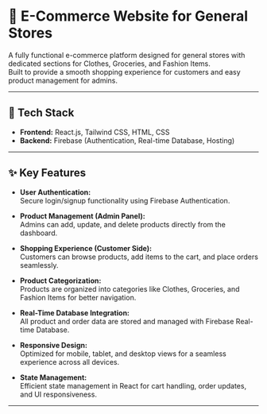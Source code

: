 # 🛒 E-Commerce Website for General Stores

A fully functional e-commerce platform designed for general stores with dedicated sections for Clothes, Groceries, and Fashion Items.  
Built to provide a smooth shopping experience for customers and easy product management for admins.

---

## 📌 Tech Stack

- **Frontend:** React.js, Tailwind CSS, HTML, CSS
- **Backend:** Firebase (Authentication, Real-time Database, Hosting)

---

## ✨ Key Features

- **User Authentication:**  
  Secure login/signup functionality using Firebase Authentication.

- **Product Management (Admin Panel):**  
  Admins can add, update, and delete products directly from the dashboard.

- **Shopping Experience (Customer Side):**  
  Customers can browse products, add items to the cart, and place orders seamlessly.

- **Product Categorization:**  
  Products are organized into categories like Clothes, Groceries, and Fashion Items for better navigation.

- **Real-Time Database Integration:**  
  All product and order data are stored and managed with Firebase Real-time Database.

- **Responsive Design:**  
  Optimized for mobile, tablet, and desktop views for a seamless experience across all devices.

- **State Management:**  
  Efficient state management in React for cart handling, order updates, and UI responsiveness.

---

 
